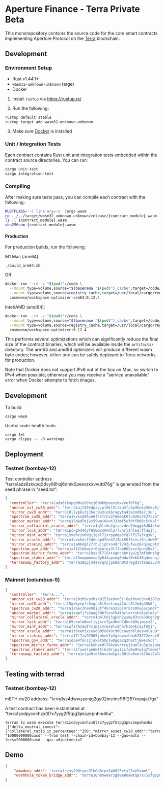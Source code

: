 # Aperture Finance - Terra Private Beta

This monorepository contains the source code for the core smart contracts implementing Aperture Protocol on the [Terra](https://terra.money) blockchain.

## Development

### Environment Setup

- Rust v1.44.1+
- `wasm32-unknown-unknown` target
- Docker

1. Install `rustup` via https://rustup.rs/

2. Run the following:

```sh
rustup default stable
rustup target add wasm32-unknown-unknown
```

3. Make sure [Docker](https://www.docker.com/) is installed

### Unit / Integration Tests

Each contract contains Rust unit and integration tests embedded within the contract source directories. You can run:

```sh
cargo unit-test
cargo integration-test
```

### Compiling

After making sure tests pass, you can compile each contract with the following:

```sh
RUSTFLAGS='-C link-arg=-s' cargo wasm
cp ../../target/wasm32-unknown-unknown/release/{contract_module}.wasm .
ls -l {contract_module}.wasm
sha256sum {contract_module}.wasm
```

#### Production

For production builds, run the following:

M1 Mac (arm64):
```
./build_arm64.sh
```

OR

```sh
docker run --rm -v "$(pwd)":/code \
  --mount type=volume,source="$(basename "$(pwd)")_cache",target=/code/target \
  --mount type=volume,source=registry_cache,target=/usr/local/cargo/registry \
  cosmwasm/workspace-optimizer-arm64:0.12.4
```

Intel/AMD (amd64):
```sh
docker run --rm -v "$(pwd)":/code \
  --mount type=volume,source="$(basename "$(pwd)")_cache",target=/code/target \
  --mount type=volume,source=registry_cache,target=/usr/local/cargo/registry \
  cosmwasm/workspace-optimizer:0.12.4
```

This performs several optimizations which can significantly reduce the final size of the contract binaries, which will be available inside the `artifacts/` directory.
The arm64 and amd64 optimizers will produce different wasm byte codes; however, either one can be safely deployed to Terra networks for production.

Note that Docker does not support IPv6 out of the box on Mac, so switch to IPv4 when possible; otherwise you may receive a "service unavailable" error when Docker attempts to fetch images.

## Development

To build:
```
cargo wasm
```

Useful code-health tools:
```
cargo fmt
cargo clippy -- -D warnings
```

## Deployment

### Testnet (bombay-12)

Test controller address "terra1ads6zkvpq0dvy99hzj6dmk0peevzkxvvufd76g" is generated from the seed phrase in "seed.txt".

```json
{
  "controller": "terra1ads6zkvpq0dvy99hzj6dmk0peevzkxvvufd76g",
  "anchor_ust_cw20_addr": "terra1ajt556dpzvjwl0kl5tzku3fc3p3knkg9mkv8jl",
  "mirror_cw20_addr": "terra10llyp6v3j3her8u3ce66ragytu45kcmd9asj3u",
  "spectrum_cw20_addr": "terra1kvsxd94ue6f4rtchv2l6me5k07uh26s7637cza",
  "anchor_market_addr": "terra15dwd5mj8v59wpj0wvt233mf5efdff808c5tkal",
  "mirror_collateral_oracle_addr": "terra1q3ls6u2glsazdeu7dxggk8d04elnvmsg0ung6n",
  "mirror_lock_addr": "terra1pcxghd4dyf950mcs0kmlp7lvnrjsnl6qlfldwj",
  "mirror_mint_addr": "terra1s9ehcjv0dqj2gsl72xrpp0ga5fql7fj7y3kq3w",
  "mirror_oracle_addr": "terra1uvxhec74deupp47enh7z5pk55f3cvcz8nj4ww9",
  "mirror_staking_addr": "terra1a06dgl27rhujjphsn4drl242ufws267qxypptx",
  "spectrum_gov_addr": "terra1x3l2tkkwzzr0qsnrpy3lf2cm005zxv7pun26x4",
  "spectrum_mirror_farms_addr": "terra1hasdl7l6xtegnch8mjyw2g7mfh9nt3gtdtmpfu",
  "spectrum_staker_addr": "terra15nwqmmmza9y643apneg0ddwt0ekk38qdevnnjt",
  "terraswap_factory_addr": "terra18qpjm4zkvqnpjpw0zn0tdr8gdzvt8au35v45xf"
}
```

### Mainnet (columbus-5)

```json
{
  "controller": "terra...",
  "anchor_ust_cw20_addr": "terra1hzh9vpxhsk8253se0vv5jj6etdvxu3nv8z07zu",
  "mirror_cw20_addr": "terra15gwkyepfc6xgca5t5zefzwy42uts8l2m4g40k6",
  "spectrum_cw20_addr": "terra1s5eczhe0h0jutf46re52x5z4r03c8hupacxmdr",
  "anchor_market_addr": "terra1sepfj7s0aeg5967uxnfk4thzlerrsktkpelm5s",
  "mirror_collateral_oracle_addr": "terra1pmlh0j5gpzh2wsmyd3cuk39cgh2gfwk6h5wy9j",
  "mirror_lock_addr": "terra169urmlm8wcltyjsrn7gedheh7dker69ujmerv2",
  "mirror_mint_addr": "terra1wfz7h3aqf4cjmjcvc6s8lxdhh7k30nkczyf0mj",
  "mirror_oracle_addr": "terra1t6xe0txzywdg85n6k8c960cuwgh6l8esw6lau9",
  "mirror_staking_addr": "terra17f7zu97865jmknk7p2glqvxzhduk78772ezac5",
  "spectrum_gov_addr": "terra1dpe4fmcz2jqk6t50plw0gqa2q3he2tj6wex5cl",
  "spectrum_mirror_farms_addr": "terra1kehar0l76kzuvrrcwj5um72u3pjq2uvp62aruf",
  "spectrum_staker_addr": "terra1fxwelge6mf5l6z0rjpylzcfq9w9tw2q7tewaf5",
  "terraswap_factory_addr": "terra1ulgw0td86nvs4wtpsc80thv6xelk76ut7a7apj"
}
```

## Testing with terrad

### Testnet (bombay-12)
mETH cw20 address: "terra1ys4dwwzaenjg2gy02mslmc96f267xvpsjat7gx"

A test contract has been instantiated at "terra1zcdpycechzx0l7x7yyg2f5tpg3pkszepnhm4ha".

```console
terrad tx wasm execute terra1zcdpycechzx0l7x7yyg2f5tpg3pkszepnhm4ha '{"delta_neutral_invest":{"collateral_ratio_in_percentage":"250","mirror_asset_cw20_addr":"terra1ys4dwwzaenjg2gy02mslmc96f267xvpsjat7gx"}}' "10000000000uusd" --from test --chain-id=bombay-12 --gas=auto --fees=2000000uusd --gas-adjustment=2
```

## Demo
```json
{
    "amadeus_addr": "terra1czsy798tyws9lh0a8rpx340625ety23vy5v4ml",
    "wormhole_token_bridge_addr": "terra10nmmwe8r3g99a9newtqa7a75xfgs2e8z87r2sf"
}
```